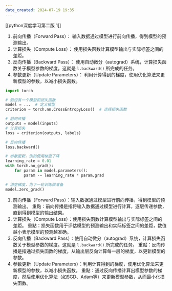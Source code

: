 ```yaml
---
date_created: 2024-07-19 19:35
---
```


[[python深度学习第二版 1]]

1. 前向传播（Forward Pass）： 输入数据通过模型进行前向传播，得到模型的预测输出。
2. 计算损失（Compute Loss）： 使用损失函数计算模型输出与实际标签之间的差距。
3. 反向传播（Backward Pass）： 使用自动微分（autograd）系统，计算损失函数关于模型参数的梯度。这就是 `l.backward()` 所完成的任务。
4. 参数更新（Update Parameters）： 利用计算得到的梯度，使用优化算法来更新模型的参数，以减小损失函数。

```python
import torch

# 假设有一个模型和损失函数
model = ...  # 定义模型
criterion = torch.nn.CrossEntropyLoss()  # 选择损失函数

# 前向传播
outputs = model(inputs)
# 计算损失
loss = criterion(outputs, labels)

# 反向传播
loss.backward()

# 参数更新，例如使用梯度下降
learning_rate = 0.01
with torch.no_grad():
    for param in model.parameters():
        param -= learning_rate * param.grad

# 清空梯度，为下一轮训练做准备
model.zero_grad()

```

1. 前向传播（Forward Pass）：输入数据通过模型进行前向传播，得到模型的预测输出。
   重點：前向传播是指将输入数据通过模型进行计算，逐层传递参数，直到得到模型的输出结果。
2. 计算损失（Compute Loss）：使用损失函数计算模型输出与实际标签之间的差距。
   重點：损失函数用于评估模型的预测输出和实际标签之间的差距，数值越小表示模型的预测越准确。
3. 反向传播（Backward Pass）：使用自动微分（autograd）系统，计算损失函数关于模型参数的梯度。这就是 `l.backward()` 所完成的任务。
   重點：反向传播是指通过损失函数的梯度，从输出层反向计算每一层的梯度，以更新模型的参数。
4. 参数更新（Update Parameters）：利用计算得到的梯度，使用优化算法来更新模型的参数，以减小损失函数。
   重點：通过反向传播计算出模型参数的梯度，然后使用优化算法（如SGD、Adam等）来更新模型参数，从而最小化损失函数。
